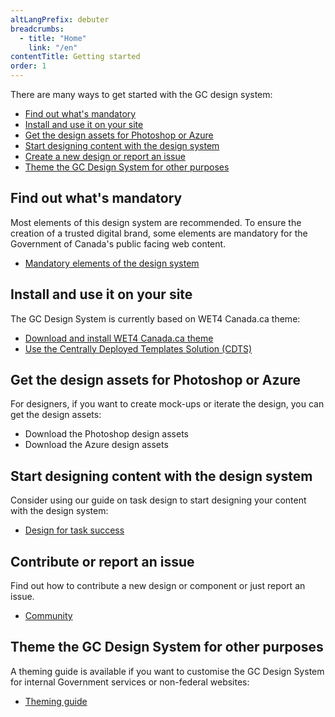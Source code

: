 ```yaml
---
altLangPrefix: debuter
breadcrumbs:
  - title: "Home"
    link: "/en"
contentTitle: Getting started
order: 1
---
```

<p>There are many ways to get started with the GC design system:</p>
<ul>
<li><a href="#mandatory">Find out what's mandatory</a></li>
 <li><a href="#install">Install and use it on your site</a></li>
 <li><a href="#design-assets">Get the design assets for Photoshop or Azure</a></li>
 <li><a href="#content-design">Start designing content with the design system</a></li>
 <li><a href="#issue-contribution">Create a new design or report an issue</a></li>
 <li><a href="#theming">Theme the GC Design System for other purposes</a></li>
</ul>

<section>
  <h2 id="mandatory">Find out what's mandatory</h2>
  <p>Most elements of this design system are recommended. To ensure the creation of a trusted digital brand, some elements are mandatory for the Government of Canada's public facing web content.</p>
  <ul>
  <li><a href="https://www.canada.ca/en/treasury-board-secretariat/services/government-communications/canada-content-information-architecture-specification/mandatory-elements.html">Mandatory elements of the design system</a></li>
  </ul>
</section>

<section>
  <h2 id="install">Install and use it on your site</h2>
  <p>The GC Design System is currently based on WET4 Canada.ca theme:</p>
  <ul>
    <li><a href="https://github.com/wet-boew/GCWeb/releases/tag/v6.0">Download and install WET4 Canada.ca theme</a></li>
    <li><a href="https://cenw-wscoe.github.io/sgdc-cdts/docs/index-en.html">Use the Centrally Deployed Templates Solution (CDTS)</a></li>
  </ul>
</section>

<section>
  <h2 id="design-assets">Get the design assets for Photoshop or Azure</h2>
  <p>For designers, if you want to create mock-ups or iterate the design, you can get the design assets:</p>
  <ul>
    <li>Download the Photoshop design assets</li>
    <li>Download the Azure design assets</li>
  </ul>
</section>

<section>
  <h2 id="content-design">Start designing content with the design system</h2>
  <p>Consider using our guide on task design to start designing your content with the design system:</p>
  <ul>
    <li><a href="./content-design/design-for-task-success">Design for task success</a></li>
  </ul>
</section>

<section>
  <h2 id="issue-contribution">Contribute or report an issue</h2>
  <p>Find out how to contribute a new design or component or just report an issue.</p>
  <ul><li><a href="./community">Community</a></li></ul>
</section>

<section>
  <h2 id="theming">Theme the GC Design System for other purposes</h2>
  <p>A theming guide is available if you want to customise the GC Design System for internal Government services or non-federal websites:</p>
  <ul><li><a href="./branding/theming">Theming guide</a></li></ul>
</section>
